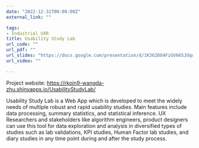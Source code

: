 ```yaml
---
date: "2022-12-31T00:00:00Z"
external_link: ""

tags:
- Industrial UXR
title: Usability Study Lab
url_code: ""
url_pdf: ""
url_slides: "https://docs.google.com/presentation/d/1K362DO4FzGV665JOqqun7k2kz86MM45L4QmOkhmGnuM/edit?usp=sharing"
url_video: ""

---
```

Project website: https://rkojn9-wangda-zhu.shinyapps.io/UsabilityStudyLab/

Usability Study Lab is a Web App which is developed to meet the widely needs of multiple robust and rapid usability studies. Main features include data processing, summary statistics, and statistical inference.
UX Researchers and stakeholders like algorithm engineers, product designers can use this tool for data exploration and analysis in diversified types of studies such as lab validations, KPI studies, Human Factor lab studies, and diary studies in any time point during and after the study process. 

